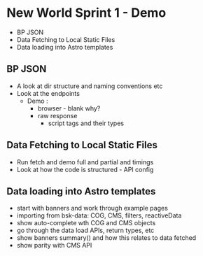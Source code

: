 # New World Sprint 1 - Demo


- BP JSON 
- Data Fetching to Local Static Files 
- Data loading into Astro templates

## BP JSON 
- A look at dir structure and naming conventions etc
- Look at the endpoints
	- Demo : 
		- browser - blank why?
		- raw response
			- script tags and their types
	
## Data Fetching to Local Static Files
- Run fetch and demo full and partial and timings 
- Look at how the code is structured - API config 

## Data loading into Astro templates
- start with banners and work through example pages 
- importing from bsk-data: COG, CMS, filters, reactiveData
- show auto-complete wth COG and CMS objects
- go through the data load APIs, return types, etc
- show banners summary() and how this relates to data fetched
- show parity with CMS API